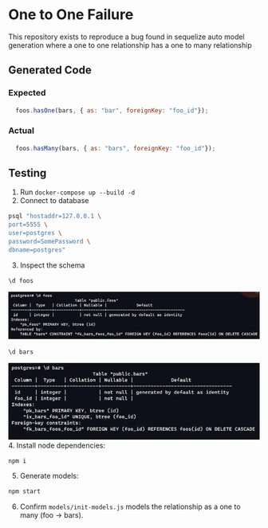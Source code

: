 # One to One Failure

This repository exists to reproduce a bug found in sequelize auto model generation where a one to one relationship has a one to many relationship

## Generated Code

### Expected

```js
  foos.hasOne(bars, { as: "bar", foreignKey: "foo_id"});
```

### Actual

```js
  foos.hasMany(bars, { as: "bars", foreignKey: "foo_id"});
```

## Testing

1. Run `docker-compose up --build -d`
2. Connect to database
```sh
psql "hostaddr=127.0.0.1 \
port=5555 \
user=postgres \
password=SomePassword \
dbname=postgres"
```
3. Inspect the schema
```sh
\d foos
```
![](./docs/images/foos.png)
```sh
\d bars
```
![](./docs/images/bars.png)
4. Install node dependencies:
```sh
npm i
```
5. Generate models:
```sh
npm start
```
6. Confirm `models/init-models.js` models the relationship as a one to many (foo -> bars).